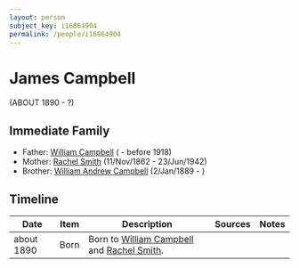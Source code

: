 ```yaml
---
layout: person
subject_key: i16864904
permalink: /people/i16864904
---
```


# James Campbell
(ABOUT 1890 - ?)

## Immediate Family

* Father: [William Campbell](./@70442784@-william-campbell-b-d1918.md) ( - before 1918)
* Mother: [Rachel Smith](./@58377523@-rachel-smith-b1862-11-11-d1942-6-23.md) (11/Nov/1862 - 23/Jun/1942)
* Brother: [William Andrew Campbell](./@4716977@-william-andrew-campbell-b1889-1-2-d.md) (2/Jan/1889 - )

## Timeline

Date | Item | Description | Sources | Notes
---|---|---|---|---
about 1890 | Born | Born to [William Campbell](./@70442784@-william-campbell-b-d1918.md) and [Rachel Smith](./@58377523@-rachel-smith-b1862-11-11-d1942-6-23.md). |  | 

